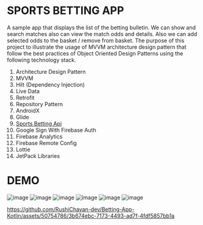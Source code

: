# SPORTS BETTING APP
A sample app that displays the list of the betting bulletin. We can show and search matches also can view the match odds and details. Also we can add selected odds to the basket / remove from basket.
The purpose of this project to illustrate the usage of MVVM architecture design pattern that follow the best practices of Object Oriented Design Patterns using the following technology stack.

1.  Architecture Design Pattern
2.  MVVM
3.  Hilt (Dependency Injection)
4.  Live Data
5.  Retrofit
6.  Repository Pattern
7.  AndroidX
8.  Glide
9.  [Sports Betting Api](https://the-odds-api.com/)
10. Google Sign With Firebase Auth
11. Firebase Analytics 
12. Firebase Remote Config
13. Lottie
14. JetPack Libraries

# DEMO


![image](https://github.com/RushiChavan-dev/Betting-App-Kotlin/assets/50754786/7942692a-09dc-4a1b-ac53-d12a91a749f8)
![image](https://github.com/RushiChavan-dev/Betting-App-Kotlin/assets/50754786/f04b8de5-3dec-4f80-8174-65d2bd87432f)
![image](https://github.com/RushiChavan-dev/Betting-App-Kotlin/assets/50754786/21a522c6-953f-4355-89b3-b73053622ed6)
![image](https://github.com/RushiChavan-dev/Betting-App-Kotlin/assets/50754786/5e06cc09-311d-4ff6-8ddc-55792aed5e02)
![image](https://github.com/RushiChavan-dev/Betting-App-Kotlin/assets/50754786/cb897677-9bf2-4fe9-9051-bc92e500d1aa)
![image](https://github.com/RushiChavan-dev/Betting-App-Kotlin/assets/50754786/142d311a-6e04-463f-92ca-3b520b95f768)


https://github.com/RushiChavan-dev/Betting-App-Kotlin/assets/50754786/3b674ebc-7173-4493-ad7f-4fdf5857bb1a







